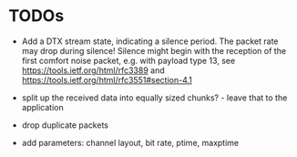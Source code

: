 # TODOs

* Add a DTX stream state, indicating a silence period. The packet rate may drop
  during silence! Silence might begin with the reception of the first comfort
  noise packet, e.g. with payload type 13, see
  https://tools.ietf.org/html/rfc3389 and
  https://tools.ietf.org/html/rfc3551#section-4.1

* split up the received data into equally sized chunks? - leave that to the
  application

* drop duplicate packets

* add parameters: channel layout, bit rate, ptime, maxptime
